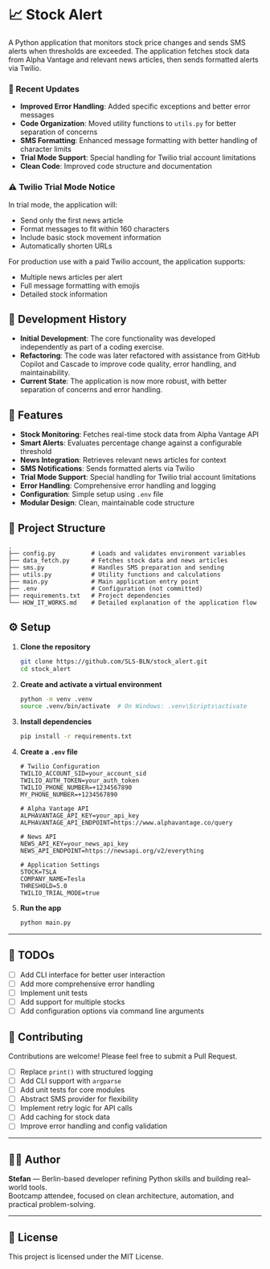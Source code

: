 # 📈 Stock Alert

A Python application that monitors stock price changes and sends SMS alerts when thresholds are exceeded. The application fetches stock data from Alpha Vantage and relevant news articles, then sends formatted alerts via Twilio.

### 🔄 Recent Updates

- **Improved Error Handling**: Added specific exceptions and better error messages
- **Code Organization**: Moved utility functions to `utils.py` for better separation of concerns
- **SMS Formatting**: Enhanced message formatting with better handling of character limits
- **Trial Mode Support**: Special handling for Twilio trial account limitations
- **Clean Code**: Improved code structure and documentation

### ⚠️ Twilio Trial Mode Notice

In trial mode, the application will:
- Send only the first news article
- Format messages to fit within 160 characters
- Include basic stock movement information
- Automatically shorten URLs

For production use with a paid Twilio account, the application supports:
- Multiple news articles per alert
- Full message formatting with emojis
- Detailed stock information


## 📜 Development History

- **Initial Development**: The core functionality was developed independently as part of a coding exercise.
- **Refactoring**: The code was later refactored with assistance from GitHub Copilot and Cascade to improve code quality, error handling, and maintainability.
- **Current State**: The application is now more robust, with better separation of concerns and error handling.

## 🚀 Features

- **Stock Monitoring**: Fetches real-time stock data from Alpha Vantage API
- **Smart Alerts**: Evaluates percentage change against a configurable threshold
- **News Integration**: Retrieves relevant news articles for context
- **SMS Notifications**: Sends formatted alerts via Twilio
- **Trial Mode Support**: Special handling for Twilio trial account limitations
- **Error Handling**: Comprehensive error handling and logging
- **Configuration**: Simple setup using `.env` file
- **Modular Design**: Clean, maintainable code structure

## 🧱 Project Structure

```
.
├── config.py          # Loads and validates environment variables
├── data_fetch.py      # Fetches stock data and news articles
├── sms.py             # Handles SMS preparation and sending
├── utils.py           # Utility functions and calculations
├── main.py            # Main application entry point
├── .env               # Configuration (not committed)
├── requirements.txt   # Project dependencies
└── HOW_IT_WORKS.md    # Detailed explanation of the application flow
```

## ⚙️ Setup

1. **Clone the repository**
   ```bash
   git clone https://github.com/SLS-BLN/stock_alert.git
   cd stock_alert
   ```

2. **Create and activate a virtual environment**
   ```bash
   python -m venv .venv
   source .venv/bin/activate  # On Windows: .venv\Scripts\activate
   ```

3. **Install dependencies**
   ```bash
   pip install -r requirements.txt
   ```

4. **Create a `.env` file**
   ```env
   # Twilio Configuration
   TWILIO_ACCOUNT_SID=your_account_sid
   TWILIO_AUTH_TOKEN=your_auth_token
   TWILIO_PHONE_NUMBER=+1234567890
   MY_PHONE_NUMBER=+1234567890
   
   # Alpha Vantage API
   ALPHAVANTAGE_API_KEY=your_api_key
   ALPHAVANTAGE_API_ENDPOINT=https://www.alphavantage.co/query
   
   # News API
   NEWS_API_KEY=your_news_api_key
   NEWS_API_ENDPOINT=https://newsapi.org/v2/everything
   
   # Application Settings
   STOCK=TSLA
   COMPANY_NAME=Tesla
   THRESHOLD=5.0
   TWILIO_TRIAL_MODE=true
   ```

5. **Run the app**
   ```bash
   python main.py
   ```

---

## 🧠 TODOs

- [ ] Add CLI interface for better user interaction
- [ ] Add more comprehensive error handling
- [ ] Implement unit tests
- [ ] Add support for multiple stocks
- [ ] Add configuration options via command line arguments

## 🤝 Contributing

Contributions are welcome! Please feel free to submit a Pull Request.

- [ ] Replace `print()` with structured logging
- [ ] Add CLI support with `argparse`
- [ ] Add unit tests for core modules
- [ ] Abstract SMS provider for flexibility
- [ ] Implement retry logic for API calls
- [ ] Add caching for stock data
- [ ] Improve error handling and config validation

---

## 👨‍💻 Author

**Stefan** — Berlin-based developer refining Python skills and building real-world tools.  
Bootcamp attendee, focused on clean architecture, automation, and practical problem-solving.

---

## 📄 License

This project is licensed under the MIT License.
